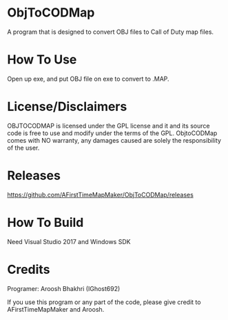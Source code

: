 # ObjToCODMap
A program that is designed to convert OBJ files to Call of Duty map files.

# How To Use
Open up exe, and put OBJ file on exe to convert to .MAP.

# License/Disclaimers
OBJTOCODMAP is licensed under the GPL license and it and its source code is free to use and modify under the terms of the GPL. ObjtoCODMap comes with NO warranty, any damages caused are solely the responsibility of the user.


# Releases
https://github.com/AFirstTimeMapMaker/ObjToCODMap/releases

# How To Build
Need Visual Studio 2017
and Windows SDK


# Credits
Programer: Aroosh Bhakhri (IGhost692) 

If you use this program or any part of the code, please give credit to AFirstTimeMapMaker and Aroosh. 
